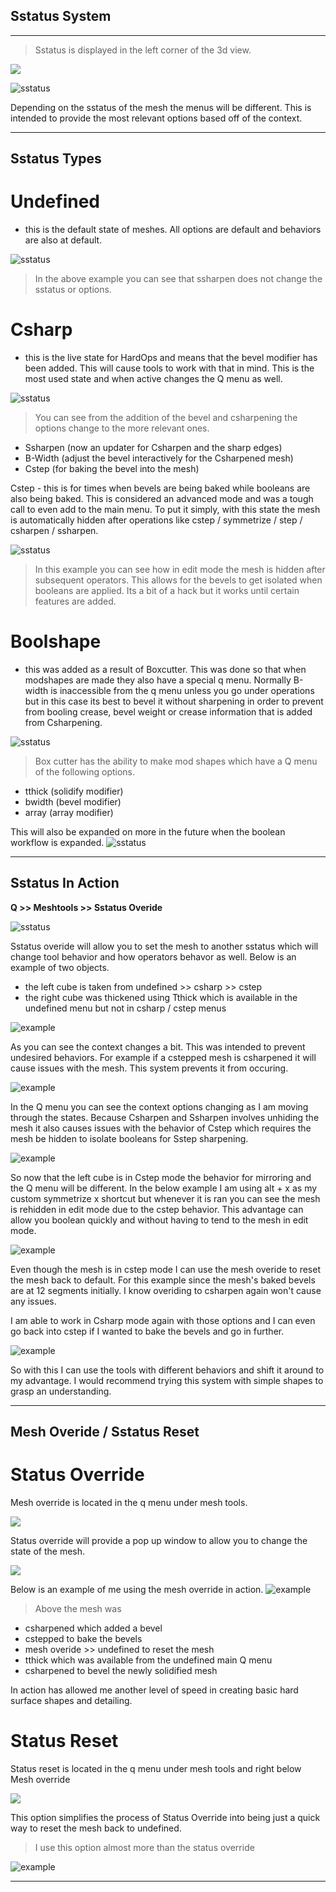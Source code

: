 ## Sstatus System
___

> Sstatus is displayed in the left corner of the 3d view.

![](https://raw.githubusercontent.com/mx1001/hardops_manual/master/docs/img/phone.gif)

![sstatus](https://raw.githubusercontent.com/mx1001/hardops_manual/master/docs/img/sstatus/st_1.png)

Depending on the sstatus of the mesh the menus will be different. This is intended
to provide the most relevant options based off of the context.

____

## Sstatus Types

# Undefined
- this is the default state of meshes. All options are default and behaviors are also at default.

![sstatus](https://raw.githubusercontent.com/mx1001/hardops_manual/master/docs/img/sstatus/st_8.gif)
> In the above example you can see that ssharpen does not change the sstatus or options.

# Csharp
 - this is the live state for HardOps and means that the bevel modifier has been added.
This will cause tools to work with that in mind. This is the most used state and when active
changes the Q menu as well.

![sstatus](https://raw.githubusercontent.com/mx1001/hardops_manual/master/docs/img/sstatus/st_10.gif)
> You can see from the addition of the bevel and csharpening the options change to the more relevant ones.

- Ssharpen (now an updater for Csharpen and the sharp edges)
- B-Width (adjust the bevel interactively for the Csharpened mesh)
- Cstep (for baking the bevel into the mesh)

Cstep - this is for times when bevels are being baked while booleans are also being baked. This
is considered an advanced mode and was a tough call to even add to the main menu. To put it simply,
with this state the mesh is automatically hidden after operations like cstep / symmetrize / step / csharpen / ssharpen.

![sstatus](https://raw.githubusercontent.com/mx1001/hardops_manual/master/docs/img/sstatus/st_11.gif)
> In this example you can see how in edit mode the mesh is hidden after subsequent operators. This allows for the bevels to get isolated when booleans are applied. Its a bit of a hack but it works until certain features are added.

# Boolshape
 - this was added as a result of Boxcutter. This was done so that when
modshapes are made they also have a special q menu. Normally B-width is inaccessible
from the q menu unless you go under operations but in this case its best to bevel
it without sharpening in order to prevent from booling crease, bevel weight or
crease information that is added from Csharpening.

![sstatus](https://raw.githubusercontent.com/mx1001/hardops_manual/master/docs/img/sstatus/st_12.gif)
> Box cutter has the ability to make mod shapes which have a Q menu of the following options.
- tthick (solidify modifier)
- bwidth (bevel modifier)
- array (array modifier)

This will also be expanded on more in the future when the boolean workflow is expanded.
![sstatus](https://raw.githubusercontent.com/mx1001/hardops_manual/master/docs/img/sstatus/st_13.gif)

____

## Sstatus In Action


**Q >> Meshtools >> Sstatus Overide**

![sstatus](https://raw.githubusercontent.com/mx1001/hardops_manual/master/docs/img/sstatus/st_2.png)

Sstatus overide will allow you to set the mesh to another sstatus which will
change tool behavior and how operators behavor as well. Below is an example of two
objects.

  - the left cube is taken from undefined >> csharp >> cstep
  - the right cube was thickened using Tthick which is available in the undefined
  menu but not in csharp / cstep menus


![example](https://raw.githubusercontent.com/mx1001/hardops_manual/master/docs/img/sstatus/st_3.gif)

As you can see the context changes a bit. This was intended to prevent undesired behaviors.
For example if a cstepped mesh is csharpened it will cause issues with the mesh. This system
prevents it from occuring.

![example](https://raw.githubusercontent.com/mx1001/hardops_manual/master/docs/img/sstatus/st_4.gif)

In the Q menu you can see the context options changing as I am moving through the states.
Because Csharpen and Ssharpen involves unhiding the mesh it also causes issues with
the behavior of Cstep which requires the mesh be hidden to isolate booleans for Sstep
sharpening.

![example](https://raw.githubusercontent.com/mx1001/hardops_manual/master/docs/img/sstatus/st_5.gif)

So now that the left cube is in Cstep mode the behavior for mirroring and the Q menu will be different.
In the below example I am using alt + x as my custom symmetrize x shortcut but whenever it is ran you
can see the mesh is rehidden in edit mode due to the cstep behavior. This advantage can allow you boolean
quickly and without having to tend to the mesh in edit mode.

![example](https://raw.githubusercontent.com/mx1001/hardops_manual/master/docs/img/sstatus/st_6.gif)

Even though the mesh is in cstep mode I can use the mesh overide to reset the mesh
back to default. For this example since the mesh's baked bevels are at 12 segments
initially. I know overiding to csharpen again won't cause any issues.

I am able to work in Csharp mode again with those options and I can even go back
into cstep if I wanted to bake the bevels and go in further.

![example](https://raw.githubusercontent.com/mx1001/hardops_manual/master/docs/img/sstatus/st_7.gif)

So with this I can use the tools with different behaviors and shift it around to my advantage.
I would recommend trying this system with simple shapes to grasp an understanding.
____

## Mesh Overide / Sstatus Reset

# Status Override
Mesh override is located in the q menu under mesh tools.

![](https://raw.githubusercontent.com/mx1001/hardops_manual/master/docs/img/sstatus/st_15.png)

Status override will provide a pop up window to allow you to change the state of the mesh.

![](https://raw.githubusercontent.com/mx1001/hardops_manual/master/docs/img/sstatus/st_14.png)

Below is an example of me using the mesh override in action.
![example](https://raw.githubusercontent.com/mx1001/hardops_manual/master/docs/img/sstatus/st_16.gif)

> Above the mesh was
- csharpened which added a bevel
- cstepped to bake the bevels
- mesh overide >> undefined to reset the mesh
- tthick which was available from the undefined main Q menu
- csharpened to bevel the newly solidified mesh

In action has allowed me another level of speed in creating basic hard surface
shapes and detailing.

# Status Reset

Status reset is located in the q menu under mesh tools and right below Mesh override

![](https://raw.githubusercontent.com/mx1001/hardops_manual/master/docs/img/sstatus/st_15.png)

This option simplifies the process of Status Override into being just a quick way to reset the mesh back to undefined.

> I use this option almost more than the status override

![example](https://raw.githubusercontent.com/mx1001/hardops_manual/master/docs/img/sstatus/st_17.gif)
___
